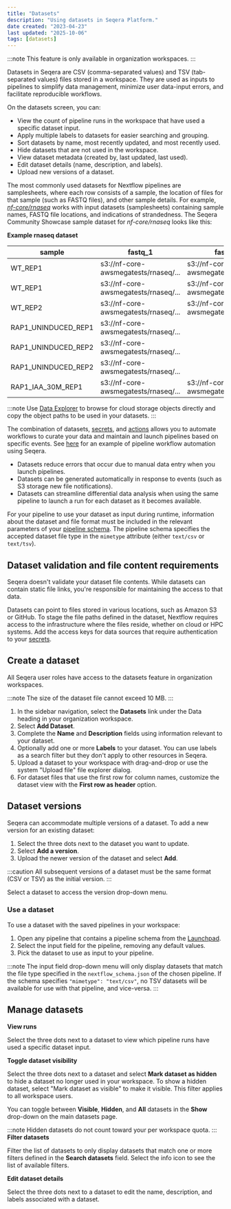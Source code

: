 ```yaml
---
title: "Datasets"
description: "Using datasets in Seqera Platform."
date created: "2023-04-23"
last updated: "2025-10-06"
tags: [datasets]
---
```


:::note
This feature is only available in organization workspaces.
:::

Datasets in Seqera are CSV (comma-separated values) and TSV (tab-separated values) files stored in a workspace. They are used as inputs to pipelines to simplify data management, minimize user data-input errors, and facilitate reproducible workflows.

On the datasets screen, you can:

- View the count of pipeline runs in the workspace that have used a specific dataset input.
- Apply multiple labels to datasets for easier searching and grouping.
- Sort datasets by name, most recently updated, and most recently used.
- Hide datasets that are not used in the workspace.
- View dataset metadata (created by, last updated, last used).
- Edit dataset details (name, description, and labels).
- Upload new versions of a dataset.

The most commonly used datasets for Nextflow pipelines are samplesheets, where each row consists of a sample, the location of files for that sample (such as FASTQ files), and other sample details. For example, [*nf-core/rnaseq*](https://github.com/nf-core/rnaseq) works with input datasets (samplesheets) containing sample names, FASTQ file locations, and indications of strandedness. The Seqera Community Showcase sample dataset for *nf-core/rnaseq* looks like this:

**Example rnaseq dataset**

|sample |fastq_1 |fastq_2 |strandedness|
|-------------------|------------------------------------|---------------------------------------------|------------|
|WT_REP1            |s3://nf-core-awsmegatests/rnaseq/...|s3://nf-core-awsmegatests/rnaseq/...         |reverse     |
|WT_REP1            |s3://nf-core-awsmegatests/rnaseq/...|s3://nf-core-awsmegatests/rnaseq/...         |reverse     |
|WT_REP2            |s3://nf-core-awsmegatests/rnaseq/...|s3://nf-core-awsmegatests/rnaseq/...         |reverse     |
|RAP1_UNINDUCED_REP1|s3://nf-core-awsmegatests/rnaseq/...|                                             |reverse     |
|RAP1_UNINDUCED_REP2|s3://nf-core-awsmegatests/rnaseq/...|                                             |reverse     |
|RAP1_UNINDUCED_REP2|s3://nf-core-awsmegatests/rnaseq/...|                                             |reverse     |
|RAP1_IAA_30M_REP1  |s3://nf-core-awsmegatests/rnaseq/...|s3://nf-core-awsmegatests/rnaseq/...         |reverse     |

:::note
Use [Data Explorer](../data/data-explorer) to browse for cloud storage objects directly and copy the object paths to be used in your datasets.
:::

The combination of datasets, [secrets](../secrets/overview), and [actions](../pipeline-actions/overview) allows you to automate workflows to curate your data and maintain and launch pipelines based on specific events. See [here](https://seqera.io/blog/workflow-automation/) for an example of pipeline workflow automation using Seqera.

- Datasets reduce errors that occur due to manual data entry when you launch pipelines.
- Datasets can be generated automatically in response to events (such as S3 storage new file notifications).
- Datasets can streamline differential data analysis when using the same pipeline to launch a run for each dataset as it becomes available.

For your pipeline to use your dataset as input during runtime, information about the dataset and file format must be included in the relevant parameters of your [pipeline schema](../pipeline-schema/overview). The pipeline schema specifies the accepted dataset file type in the `mimetype` attribute (either `text/csv` or `text/tsv`).

## Dataset validation and file content requirements

Seqera doesn't validate your dataset file contents. While datasets can contain static file links, you're responsible for maintaining the access to that data.

Datasets can point to files stored in various locations, such as Amazon S3 or GitHub. To stage the file paths defined in the dataset, Nextflow requires access to the infrastructure where the files reside, whether on cloud or HPC systems. Add the access keys for data sources that require authentication to your [secrets](../secrets/overview).

## Create a dataset

All Seqera user roles have access to the datasets feature in organization workspaces. 

:::note
The size of the dataset file cannot exceed 10 MB.
:::

1. In the sidebar navigation, select the **Datasets** link under the Data heading in your organization workspace.
2. Select **Add Dataset**.
3. Complete the **Name** and **Description** fields using information relevant to your dataset.
4. Optionally add one or more **Labels** to your dataset. You can use labels as a search filter but they don't apply to other resources in Seqera.
4. Upload a dataset to your workspace with drag-and-drop or use the system "Upload file" file explorer dialog.
5. For dataset files that use the first row for column names, customize the dataset view with the **First row as header** option.

## Dataset versions

Seqera can accommodate multiple versions of a dataset. To add a new version for an existing dataset:

1. Select the three dots next to the dataset you want to update.
2. Select **Add a version**.
3. Upload the newer version of the dataset and select **Add**.

:::caution
All subsequent versions of a dataset must be the same format (CSV or TSV) as the initial version.
:::

Select a dataset to access the version drop-down menu.

### Use a dataset

To use a dataset with the saved pipelines in your workspace:

1. Open any pipeline that contains a pipeline schema from the [Launchpad](../launch/launchpad).
2. Select the input field for the pipeline, removing any default values.
3. Pick the dataset to use as input to your pipeline.

:::note
The input field drop-down menu will only display datasets that match the file type specified in the `nextflow_schema.json` of the chosen pipeline. If the schema specifies `"mimetype": "text/csv"`, no TSV datasets will be available for use with that pipeline, and vice-versa.
:::

## Manage datasets

**View runs**

Select the three dots next to a dataset to view which pipeline runs have used a specific dataset input. 

**Toggle dataset visibility**

Select the three dots next to a dataset and select **Mark dataset as hidden** to hide a dataset no longer used in your workspace. To show a hidden dataset, select "Mark dataset as visible" to make it visible. This filter applies to all workspace users. 

You can toggle between **Visible**, **Hidden**, and **All** datasets in the **Show** drop-down on the main datasets page.

:::note
Hidden datasets do not count toward your per workspace quota.
:::
**Filter datasets**

Filter the list of datasets to only display datasets that match one or more filters defined in the **Search datasets** field. Select the info icon to see the list of available filters.

**Edit dataset details**

Select the three dots next to a dataset to edit the name, description, and labels associated with a dataset.

